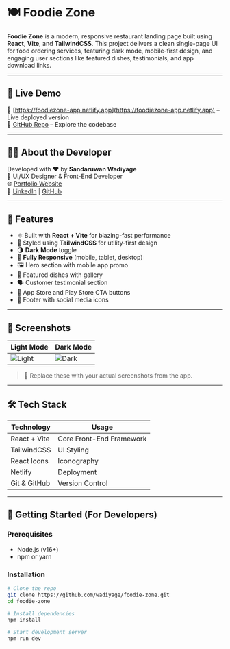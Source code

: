 # 🍽️ Foodie Zone

**Foodie Zone** is a modern, responsive restaurant landing page built using **React**, **Vite**, and **TailwindCSS**. This project delivers a clean single-page UI for food ordering services, featuring dark mode, mobile-first design, and engaging user sections like featured dishes, testimonials, and app download links.

---

## 🔗 Live Demo

🎯 [https://foodiezone-app.netlify.app](https://foodiezone-app.netlify.app) – Live deployed version  
📂 [GitHub Repo](https://github.com/wadiyage/foodie-zone) – Explore the codebase

---

## 🙋‍♂️ About the Developer

Developed with ❤️ by **Sandaruwan Wadiyage**  
📌 UI/UX Designer & Front-End Developer  
🌐 [Portfolio Website](https://your-portfolio-link.com)  
🔗 [LinkedIn](https://linkedin.com/in/sandaruwan-wadiyage) | [GitHub](https://wqd-yage.pages.dev)

---

## 🌟 Features

- ⚛️ Built with **React + Vite** for blazing-fast performance
- 🎨 Styled using **TailwindCSS** for utility-first design
- 🌗 **Dark Mode** toggle
- 📱 **Fully Responsive** (mobile, tablet, desktop)
- 🖼️ Hero section with mobile app promo
- 🍱 Featured dishes with gallery
- 🗣️ Customer testimonial section
- 📲 App Store and Play Store CTA buttons
- 🔗 Footer with social media icons

---

## 📸 Screenshots

| Light Mode | Dark Mode |
|------------|-----------|
| ![Light](./src/assets/screenshots/light-mode.png) | ![Dark](./src/assets/screenshots/dark-mode.png) |

> 📝 Replace these with your actual screenshots from the app.

---

## 🛠️ Tech Stack

| Technology | Usage |
|------------|--------|
| React + Vite | Core Front-End Framework |
| TailwindCSS | UI Styling |
| React Icons | Iconography |
| Netlify | Deployment |
| Git & GitHub | Version Control |

---

## 📁 Getting Started (For Developers)

### Prerequisites

- Node.js (v16+)
- npm or yarn

### Installation

```bash
# Clone the repo
git clone https://github.com/wadiyage/foodie-zone.git
cd foodie-zone

# Install dependencies
npm install

# Start development server
npm run dev
